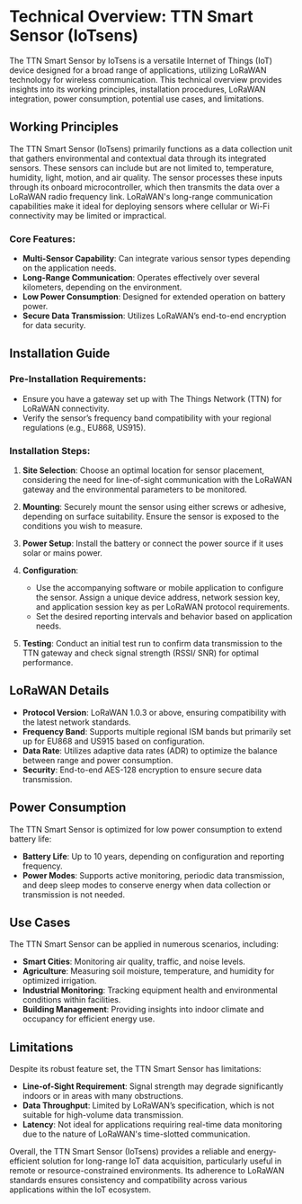 # Technical Overview: TTN Smart Sensor (IoTsens)

The TTN Smart Sensor by IoTsens is a versatile Internet of Things (IoT) device designed for a broad range of applications, utilizing LoRaWAN technology for wireless communication. This technical overview provides insights into its working principles, installation procedures, LoRaWAN integration, power consumption, potential use cases, and limitations.

## Working Principles

The TTN Smart Sensor (IoTsens) primarily functions as a data collection unit that gathers environmental and contextual data through its integrated sensors. These sensors can include but are not limited to, temperature, humidity, light, motion, and air quality. The sensor processes these inputs through its onboard microcontroller, which then transmits the data over a LoRaWAN radio frequency link. LoRaWAN's long-range communication capabilities make it ideal for deploying sensors where cellular or Wi-Fi connectivity may be limited or impractical.

### Core Features:
- **Multi-Sensor Capability**: Can integrate various sensor types depending on the application needs.
- **Long-Range Communication**: Operates effectively over several kilometers, depending on the environment.
- **Low Power Consumption**: Designed for extended operation on battery power.
- **Secure Data Transmission**: Utilizes LoRaWAN’s end-to-end encryption for data security.

## Installation Guide

### Pre-Installation Requirements:
- Ensure you have a gateway set up with The Things Network (TTN) for LoRaWAN connectivity.
- Verify the sensor’s frequency band compatibility with your regional regulations (e.g., EU868, US915).

### Installation Steps:
1. **Site Selection**: Choose an optimal location for sensor placement, considering the need for line-of-sight communication with the LoRaWAN gateway and the environmental parameters to be monitored.
   
2. **Mounting**: Securely mount the sensor using either screws or adhesive, depending on surface suitability. Ensure the sensor is exposed to the conditions you wish to measure.

3. **Power Setup**: Install the battery or connect the power source if it uses solar or mains power.

4. **Configuration**:
   - Use the accompanying software or mobile application to configure the sensor. Assign a unique device address, network session key, and application session key as per LoRaWAN protocol requirements.
   - Set the desired reporting intervals and behavior based on application needs.

5. **Testing**: Conduct an initial test run to confirm data transmission to the TTN gateway and check signal strength (RSSI/ SNR) for optimal performance.

## LoRaWAN Details

- **Protocol Version**: LoRaWAN 1.0.3 or above, ensuring compatibility with the latest network standards.
- **Frequency Band**: Supports multiple regional ISM bands but primarily set up for EU868 and US915 based on configuration.
- **Data Rate**: Utilizes adaptive data rates (ADR) to optimize the balance between range and power consumption.
- **Security**: End-to-end AES-128 encryption to ensure secure data transmission.

## Power Consumption

The TTN Smart Sensor is optimized for low power consumption to extend battery life:
- **Battery Life**: Up to 10 years, depending on configuration and reporting frequency.
- **Power Modes**: Supports active monitoring, periodic data transmission, and deep sleep modes to conserve energy when data collection or transmission is not needed.

## Use Cases

The TTN Smart Sensor can be applied in numerous scenarios, including:

- **Smart Cities**: Monitoring air quality, traffic, and noise levels.
- **Agriculture**: Measuring soil moisture, temperature, and humidity for optimized irrigation.
- **Industrial Monitoring**: Tracking equipment health and environmental conditions within facilities.
- **Building Management**: Providing insights into indoor climate and occupancy for efficient energy use.

## Limitations

Despite its robust feature set, the TTN Smart Sensor has limitations:

- **Line-of-Sight Requirement**: Signal strength may degrade significantly indoors or in areas with many obstructions.
- **Data Throughput**: Limited by LoRaWAN’s specification, which is not suitable for high-volume data transmission.
- **Latency**: Not ideal for applications requiring real-time data monitoring due to the nature of LoRaWAN's time-slotted communication.

Overall, the TTN Smart Sensor (IoTsens) provides a reliable and energy-efficient solution for long-range IoT data acquisition, particularly useful in remote or resource-constrained environments. Its adherence to LoRaWAN standards ensures consistency and compatibility across various applications within the IoT ecosystem.